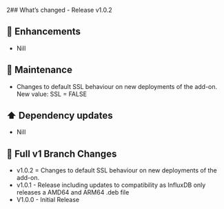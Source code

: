 2## What’s changed - Release v1.0.2

## 🚀 Enhancements

- Nill

## 🧰 Maintenance

- Changes to default SSL behaviour on new deployments of the add-on.
  New value: SSL = FALSE

## ⬆️ Dependency updates

- Nill

## 📖 Full v1 Branch Changes

- v1.0.2 = Changes to default SSL behaviour on new deployments of the add-on.
- v1.0.1 - Release including updates to compatibility as InfluxDB only releases a AMD64 and ARM64 .deb file
- V1.0.0 - Initial Release
